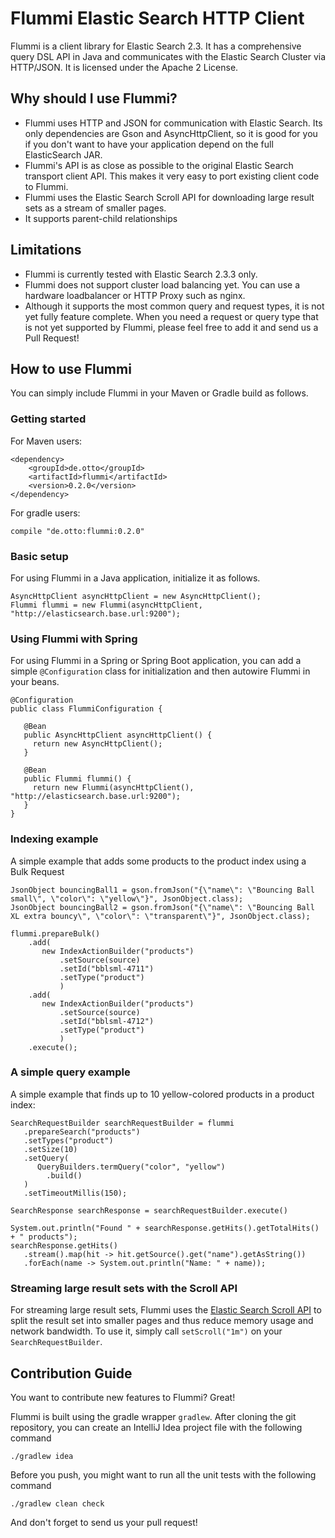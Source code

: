 Flummi Elastic Search HTTP Client
=================================

Flummi is a client library for Elastic Search 2.3. It has a comprehensive query DSL API in Java and communicates with
the Elastic Search Cluster via HTTP/JSON. It is licensed under the Apache 2 License.


Why should I use Flummi?
------------------------

* Flummi uses HTTP and JSON for communication with Elastic Search. Its only dependencies are Gson and AsyncHttpClient, so
  it is good for you if you don't want to have your application depend on the full ElasticSearch JAR.
* Flummi's API is as close as possible to the original Elastic Search transport client API. This makes it very easy to
  port existing client code to Flummi.
* Flummi uses the Elastic Search Scroll API for downloading large result sets as a stream of smaller pages.
* It supports parent-child relationships


Limitations
-----------

* Flummi is currently tested with Elastic Search 2.3.3 only.
* Flummi does not support cluster load balancing yet. You can use a hardware loadbalancer or HTTP Proxy such as nginx.
* Although it supports the most common query and request types, it is not yet fully feature complete. When you need a
  request or query type that is not yet supported by Flummi, please feel free to add it and send us a Pull Request!


How to use Flummi
-----------------

You can simply include Flummi in your Maven or Gradle build as follows.


### Getting started

For Maven users:

    <dependency>
        <groupId>de.otto</groupId>
        <artifactId>flummi</artifactId>
        <version>0.2.0</version>
    </dependency>

For gradle users:

    compile "de.otto:flummi:0.2.0"


### Basic setup

For using Flummi in a Java application, initialize it as follows.

    AsyncHttpClient asyncHttpClient = new AsyncHttpClient();
    Flummi flummi = new Flummi(asyncHttpClient, "http://elasticsearch.base.url:9200");


### Using Flummi with Spring

For using Flummi in a Spring or Spring Boot application, you can add a simple `@Configuration` class for
initialization and then autowire Flummi in your beans.

    @Configuration
    public class FlummiConfiguration {

       @Bean
       public AsyncHttpClient asyncHttpClient() {
         return new AsyncHttpClient();
       }

       @Bean
       public Flummi flummi() {
         return new Flummi(asyncHttpClient(), "http://elasticsearch.base.url:9200");
       }
    }


### Indexing example

A simple example that adds some products to the product index using a Bulk Request


    JsonObject bouncingBall1 = gson.fromJson("{\"name\": \"Bouncing Ball small\", \"color\": \"yellow\"}", JsonObject.class);
    JsonObject bouncingBall2 = gson.fromJson("{\"name\": \"Bouncing Ball XL extra bouncy\", \"color\": \"transparent\"}", JsonObject.class);

    flummi.prepareBulk()
        .add(
           new IndexActionBuilder("products")
               .setSource(source)
               .setId("bblsml-4711")
               .setType("product")
               )
        .add(
           new IndexActionBuilder("products")
               .setSource(source)
               .setId("bblsml-4712")
               .setType("product")
               )
        .execute();


### A simple query example

A simple example that finds up to 10 yellow-colored products in a product index:

    SearchRequestBuilder searchRequestBuilder = flummi
       .prepareSearch("products")
       .setTypes("product")
       .setSize(10)
       .setQuery(
          QueryBuilders.termQuery("color", "yellow")
            .build()
       )
       .setTimeoutMillis(150);

    SearchResponse searchResponse = searchRequestBuilder.execute()

    System.out.println("Found " + searchResponse.getHits().getTotalHits() + " products");
    searchResponse.getHits()
       .stream().map(hit -> hit.getSource().get("name").getAsString())
       .forEach(name -> System.out.println("Name: " + name));


### Streaming large result sets with the Scroll API

For streaming large result sets, Flummi uses the
[Elastic Search Scroll API](https://www.elastic.co/guide/en/elasticsearch/reference/current/search-request-scroll.html)
to split the result set into smaller pages and thus reduce memory usage and network bandwidth. To use it, simply call
`setScroll("1m")` on your `SearchRequestBuilder`.


Contribution Guide
------------------

You want to contribute new features to Flummi? Great!

Flummi is built using the gradle wrapper `gradlew`. After cloning the git repository, you can create an IntelliJ Idea
project file with the following command

    ./gradlew idea

Before you push, you might want to run all the unit tests with the following command

    ./gradlew clean check

And don't forget to send us your pull request!
